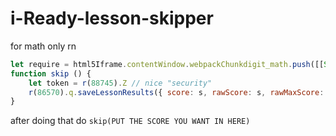 # i-Ready-lesson-skipper

for math only rn
```js
let require = html5Iframe.contentWindow.webpackChunkdigit_math.push([[Symbol()],{},n=>n]); // webpack require
function skip () {
    let token = r(88745).Z // nice "security"
    r(86570).q.saveLessonResults({ score: s, rawScore: s, rawMaxScore: 100 }, token );
}
```
after doing that do `skip(PUT THE SCORE YOU WANT IN HERE)`
